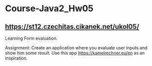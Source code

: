 # Course-Java2_Hw05

## https://st12.czechitas.cikanek.net/ukol05/

Learning Form evaluation. 

Assignment: Create an application where you evaluate user inputs and show him some result. Use this app https://kamelrechner.eu/en as an inspiration. 
